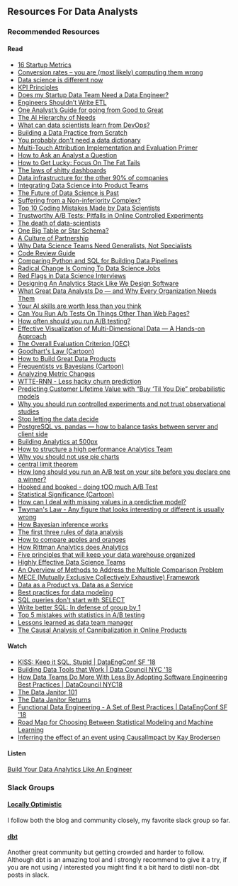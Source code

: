 ## Resources For Data Analysts

### Recommended Resources
#### Read
- [16 Startup Metrics](https://a16z.com/2015/08/21/16-metrics/)
- [Conversion rates – you are (most likely) computing them wrong](https://erikbern.com/2017/05/23/conversion-rates-you-are-most-likely-computing-them-wrong.html)
- [Data science is different now](https://veekaybee.github.io/2019/02/13/data-science-is-different/)
- [KPI Principles](https://www.locallyoptimistic.com/post/kpis/)
- [Does my Startup Data Team Need a Data Engineer?](https://blog.fishtownanalytics.com/does-my-startup-data-team-need-a-data-engineer-b6f4d68d7da9)
- [Engineers Shouldn’t Write ETL](https://multithreaded.stitchfix.com/blog/2016/03/16/engineers-shouldnt-write-etl/)
- [One Analyst’s Guide for going from Good to Great](https://blog.fishtownanalytics.com/one-analysts-guide-for-going-from-good-to-great-6697e67e37d9)
- [The AI Hierarchy of Needs](https://hackernoon.com/the-ai-hierarchy-of-needs-18f111fcc007)
- [What can data scientists learn from DevOps?](https://redmonk.com/dberkholz/2012/11/06/what-can-data-scientists-learn-from-devops/)
- [Building a Data Practice from Scratch](https://www.locallyoptimistic.com/post/building-a-data-practice/)
- [You probably don't need a data dictionary](https://www.locallyoptimistic.com/post/data_dictionaries/)
- [Multi-Touch Attribution Implementation and Evaluation Primer](https://www.iab.com/wp-content/uploads/2017/04/IAB_Multi-Touch_Attribution_Primer_2017-04.pdf)
- [How to Ask an Analyst a Question](https://mode.com/blog/how-to-ask-an-analyst-a-question)
- [How to Get Lucky: Focus On The Fat Tails](https://taylorpearson.me/luck/)
- [The laws of shitty dashboards](http://attackwithnumbers.com/the-laws-of-shitty-dashboard)
- [Data infrastructure for the other 90% of companies](https://www.slideshare.net/martinloetzsch/data-infrastructure-for-the-other-90-of-companies)
- [Integrating Data Science into Product Teams](https://medium.com/@TweetAnnaMarie/integrating-data-science-into-product-teams-a-brief-primer-b2841236384b)
- [The Future of Data Science is Past](http://koaning.io/posts/the-future-is-past/)
- [Suffering from a Non-inferiority Complex?](https://multithreaded.stitchfix.com/blog/2019/05/06/noninferiority/)
- [Top 10 Coding Mistakes Made by Data Scientists](https://towardsdatascience.com/top-10-coding-mistakes-made-by-data-scientists-bb5bc82faaee)
- [Trustworthy A/B Tests: Pitfalls in
Online Controlled Experiments](https://exp-platform.com/Documents/2017-05-17EmetricsControlledExperimentsPitfallsKohaviNR.pdf)
- [The death of data-scientists](https://medium.com/analytics-and-data/the-death-of-data-scientists-2d0d3289fba5)
- [One Big Table or Star Schema?](https://fivetran.com/blog/obt-star-schema)
- [A Culture of Partnership](https://www.locallyoptimistic.com/post/culture_of_partnership/)
- [Why Data Science Teams Need Generalists, Not Specialists
](https://hbr.org/2019/03/why-data-science-teams-need-generalists-not-specialists)
- [Code Review Guide](https://github.com/thoughtbot/guides/tree/master/code-review)
- [Comparing Python and SQL for Building Data Pipelines](https://towardsdatascience.com/python-vs-sql-comparison-for-data-pipelines-8ca727b34032)
- [Radical Change Is Coming To Data Science Jobs](https://www.forbes.com/sites/forbestechcouncil/2019/03/01/radical-change-is-coming-to-data-science-jobs/#29a5ac09dfcc)
- [Red Flags in Data Science Interviews](https://hookedondata.org/red-flags-in-data-science-interviews/)
- [Designing An Analytics Stack Like We Design Software](https://mode.com/blog/designing-analytics-stacks-like-software)
- [What Great Data Analysts Do — and Why Every Organization Needs Them](https://hbr.org/2018/12/what-great-data-analysts-do-and-why-every-organization-needs-them)
- [Your AI skills are worth less than you think](https://www.kdnuggets.com/2019/01/your-ai-skills-worth-less-than-you-think.html)
- [Can You Run A/b Tests On Things Other Than Web Pages?](https://www.quora.com/Can-You-Run-A-b-Tests-On-Things-Other-Than-Web-Pages/answer/Ronny-Kohavi?ch=2&srid=OqGC)
- [How often should you run A/B testing?](https://www.quora.com/How-often-should-you-run-A-B-testing/answer/Ronny-Kohavi?ch=2&srid=OqGC)
- [Effective Visualization of Multi-Dimensional Data — A Hands-on Approach](https://medium.com/swlh/effective-visualization-of-multi-dimensional-data-a-hands-on-approach-b48f36a56ee8)
- [The Overall Evaluation Criterion (OEC)](https://onedrive.live.com/view.aspx?resid=8612090E610871E4!282179&ithint=file%2cdocx&authkey=!ANFGOBrhVt91ODk)
- [Goodhart's Law (Cartoon)](https://twitter.com/rshotton/status/1072073984500527109)
- [How to Build Great Data Products](https://hbr.org/2018/10/how-to-build-great-data-products)
- [Frequentists vs Bayesians (Cartoon)](https://xkcd.com/1132/)
- [Analyzing Metric Changes](https://medium.com/sequoia-capital/analyzing-metric-changes-c4144ee436a#---0-154)
- [WTTE-RNN - Less hacky churn prediction](https://ragulpr.github.io/2016/12/22/WTTE-RNN-Hackless-churn-modeling/)
- [Predicting Customer Lifetime Value with “Buy ‘Til You Die” probabilistic models](https://towardsdatascience.com/predicting-customer-lifetime-value-with-buy-til-you-die-probabilistic-models-in-python-f5cac78758d9)
- [Why you should run controlled experiments and not trust observational studies](https://www.nytimes.com/2018/08/06/upshot/employer-wellness-programs-randomized-trials.html)
- [Stop letting the data decide](http://www.nielshoven.com/stop-letting-the-data-decide)
- [PostgreSQL vs. pandas — how to balance tasks between server and client side](https://medium.com/carwow-product-engineering/sql-vs-pandas-how-to-balance-tasks-between-server-and-client-side-9e2f6c95677)
- [Building Analytics at 500px](https://medium.com/@samson_hu/building-analytics-at-500px-92e9a7005c83)
- [How to structure a high performance Analytics Team](https://towardsdatascience.com/how-to-structure-a-high-performance-analytics-team-f564c92a1aaa)
- [Why you should not use pie charts](https://twitter.com/MaxCRoser/status/857389434756505600)
- [central limit theorem](https://towardsdatascience.com/the-only-theorem-data-scientists-need-to-know-a50a263d013c)
- [How long should you run an A/B test on your site before you declare one a winner?](https://www.quora.com/How-long-should-you-run-an-A-B-test-on-your-site-before-you-declare-one-a-winner/answer/Ronny-Kohavi?share=1c83538b)
- [Hooked and booked - doing tOO much A/B Test](https://adactio.com/journal/13109)
- [Statistical Significance (Cartoon)](https://xkcd.com/882/)
- [How can I deal with missing values in a predictive model?](https://www.quora.com/How-can-I-deal-with-missing-values-in-a-predictive-model/answer/Claudia-Perlich?share=569f82a1)
- [Twyman's Law - Any figure that looks interesting or different is usually wrong](https://www.exp-platform.com/Documents/TwymansLaw.pdf)
- [How Bayesian inference works](http://brohrer.github.io/how_bayesian_inference_works.html)
- [The first three rules of data analysis](https://medium.com/@pete/the-first-three-rules-of-data-analysis-52b1dc9ad321#.ho9q9qw5k)
- [How to compare apples and oranges](https://clevertap.com/blog/how-to-compare-apples-and-oranges-part-i/)
- [How Rittman Analytics does Analytics](https://rittmananalytics.com/blog/2019/5/7/how-rittman-analytics)
- [Five principles that will keep your data warehouse organized](https://blog.fishtownanalytics.com/five-principles-that-will-keep-your-data-warehouse-organized-9c3d29caf6ce)
- [Highly Effective Data Science Teams](https://medium.com/mit-media-lab/highly-effective-data-science-teams-e90bb13bb709#.k4eypwyjj)
- [An Overview of Methods to Address the Multiple Comparison Problem](https://towardsdatascience.com/an-overview-of-methods-to-address-the-multiple-comparison-problem-310427b3ba92)
- [MECE (Mutually Exclusive Collectively Exhaustive) Framework](https://www.slideshare.net/caseinterview/mece-116332446)
- [Data as a Product vs. Data as a Service](https://medium.com/@itunpredictable/data-as-a-product-vs-data-as-a-service-d9f7e622dc55)
- [Best practices for data modeling](https://www.stitchdata.com/blog/best-practices-for-data-modeling/)
- [SQL queries don't start with SELECT](https://jvns.ca/blog/2019/10/03/sql-queries-don-t-start-with-select/)
- [Write better SQL: In defense of group by 1](https://blog.getdbt.com/write-better-sql-a-defense-of-group-by-1/)
- [Top 5 mistakes with statistics in A/B testing](https://towardsdatascience.com/top-5-mistakes-with-statistics-in-a-b-testing-9b121ea1827c)
- [Lessons learned as data team manager](https://about.gitlab.com/blog/2020/02/10/lessons-learned-as-data-team-manager/)
- [The Causal Analysis of Cannibalization in Online Products](https://codeascraft.com/2020/02/24/the-causal-analysis-of-cannibalization-in-online-products/)

#### Watch
- [KISS: Keep it SQL, Stupid | DataEngConf SF '18
](https://www.youtube.com/watch?v=9VNh11qSfAo)
- [Building Data Tools that Work | Data Council NYC '18](https://www.youtube.com/watch?v=prcz0ubTAAg)
- [How Data Teams Do More With Less By Adopting Software Engineering Best Practices | DataCouncil NYC18](https://www.youtube.com/watch?v=eu623QBwakc)
- [The Data Janitor 101](https://www.youtube.com/watch?v=oKWmg3oBJgc)
- [The Data Janitor Returns](https://www.youtube.com/watch?v=LTJNnlBBzuw)
- [Functional Data Engineering - A Set of Best Practices | DataEngConf SF '18](https://www.youtube.com/watch?v=4Spo2QRTz1k)
- [Road Map for Choosing Between Statistical Modeling and Machine Learning
](https://www.fharrell.com/post/stat-ml/)
- [Inferring the effect of an event using CausalImpact by Kay Brodersen
](https://www.youtube.com/watch?v=GTgZfCltMm8)

#### Listen
[Build Your Data Analytics Like An Engineer](https://www.dataengineeringpodcast.com/dbt-data-analytics-episode-81/)



### Slack Groups
#### [Locally Optimistic](https://www.locallyoptimistic.com/community/)
I follow both the blog and community closely, my favorite slack group so far.

#### [dbt](https://slack.getdbt.com/)
Another great community but getting crowded and harder to follow. Although dbt is an amazing tool and I strongly recommend to give it a try, if you are not using / interested you might find it a bit hard to distil non-dbt posts in slack.
